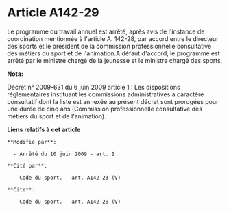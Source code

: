 # Article A142-29

Le programme du travail annuel est arrêté, après avis de l'instance de coordination mentionnée à l'article A. 142-28, par
accord entre le directeur des sports et le président de la commission professionnelle consultative des métiers du sport et de
l'animation.A défaut d'accord, le programme est arrêté par le ministre chargé de la jeunesse et le ministre chargé des
sports.

**Nota:**

Décret n° 2009-631 du 6 juin 2009 article 1 : Les dispositions réglementaires instituant les commissions administratives à
caractère consultatif dont la liste est annexée au présent décret sont prorogées pour une durée de cinq ans (Commission
professionnelle consultative des métiers du sport et de l'animation).

**Liens relatifs à cet article**

	**Modifié par**:

	  - Arrêté du 10 juin 2009 - art. 1

	**Cité par**:

	  - Code du sport. - art. A142-23 (V)

	**Cite**:

	  - Code du sport. - art. A142-28 (V)
